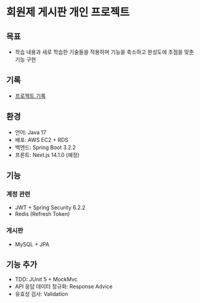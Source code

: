 # 회원제 게시판 개인 프로젝트

## 목표
- 학습 내용과 새로 학습한 기술들을 적용하며 기능을 축소하고 완성도에 초점을 맞춘 기능 구현

## 기록
- [프로젝트 기록](https://velog.io/@z1s5c3x2/series/Spring-Boot-%EA%B2%8C%EC%8B%9C%ED%8C%90-%ED%94%84%EB%A1%9C%EC%A0%9D%ED%8A%B8)

## 환경
- 언어: Java 17
- 배포: AWS EC2 + RDS
- 백엔드: Spring Boot 3.2.2
- 프론트: Next.js 14.1.0 (예정)

## 기능
### 계정 관련
- JWT + Spring Security 6.2.2
- Redis (Refresh Token)

### 게시판
- MySQL + JPA

## 기능 추가
- TDD: JUnit 5 + MockMvc
- API 응답 데이터 정규화: Response Advice
- 유효성 검사: Validation
